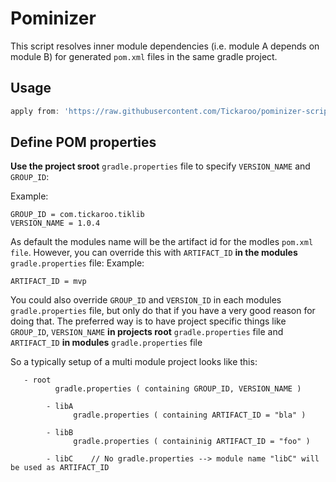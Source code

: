 # Pominizer
This script resolves inner module dependencies (i.e. module A depends on module B) for generated `pom.xml` files in the same gradle project.

## Usage
```groovy
apply from: 'https://raw.githubusercontent.com/Tickaroo/pominizer-script/master/pominizer.gradle'
```

## Define POM properties
**Use the project sroot** `gradle.properties` file to specify `VERSION_NAME` and `GROUP_ID`:

Example:
```
GROUP_ID = com.tickaroo.tiklib
VERSION_NAME = 1.0.4
```

As default the modules name will be the artifact id for the modles `pom.xml file`. However, you can override this with `ARTIFACT_ID` **in the modules** `gradle.properties` file:
Example:

```
ARTIFACT_ID = mvp
```

You could also override `GROUP_ID` and `VERSION_ID` in each modules `gradle.properties` file, but only do that if you have a very good reason for doing that. The preferred way is to have project specific things like `GROUP_ID`, `VERSION_NAME` **in projects root** `gradle.properties` file and `ARTIFACT_ID` **in modules** `gradle.properties` file


So a typically setup of a multi module project looks like this:
```
   - root
          gradle.properties ( containing GROUP_ID, VERSION_NAME )
     
        - libA 
              gradle.properties ( containing ARTIFACT_ID = "bla" )
    
        - libB 
              gradle.properties ( containinig ARTIFACT_ID = "foo" )
        
        - libC    // No gradle.properties --> module name "libC" will be used as ARTIFACT_ID
```
